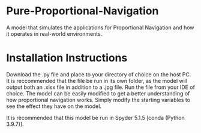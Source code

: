# Pure-Proportional-Navigation
A model that simulates the applications for Proportional Navigation and how it operates in real-world environments.

# Installation Instructions
Download the .py file and place to your directory of choice on the host PC. It is reccommended that the file be run in its own folder, as the model will output both an .xlsx file in addition to a .jpg file. Run the file from your IDE of choice. The model can be easily modified to get a better understanding of how proportional navigation works. Simply modify the starting variables to see the effect they have on the model. 

It is recommended that this model be run in Spyder 5.1.5 [conda (Python 3.9.7)]. 
